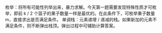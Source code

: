 枚举：将所有可能性列举出来，暴力求解。今天第一题需要发现特殊性质才可枚举，即前 k / 2 个篮子的果子数量一样是最优的。在此条件下，可枚举果子数量 m，直接求出是否满足条件。
单调栈：元素递增 / 递减的栈。如果新加的元素不满足条件，则不断弹出栈顶。弹出过程中可辅助计算答案。